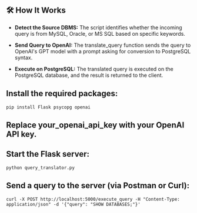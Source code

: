 ## 🛠️ How It Works

- <strong>Detect the Source DBMS:</strong>
The script identifies whether the incoming query is from MySQL, Oracle, or MS SQL based on specific keywords.


- <strong>Send Query to OpenAI:</strong>
The translate_query function sends the query to OpenAI's GPT model with a prompt asking for conversion to PostgreSQL syntax.


- <strong>Execute on PostgreSQL:</strong>
The translated query is executed on the PostgreSQL database, and the result is returned to the client.

## Install the required packages:

```commandline
pip install Flask psycopg openai
```

## Replace your_openai_api_key with your OpenAI API key.

## Start the Flask server:

```commandline
python query_translator.py
```

## Send a query to the server (via Postman or Curl):

```commandline
curl -X POST http://localhost:5000/execute_query -H "Content-Type: application/json" -d '{"query": "SHOW DATABASES;"}'
```